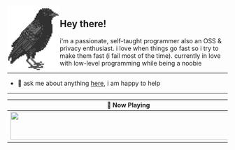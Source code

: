 <img align="left" src="assets/birb.png">

## Hey there!

i'm a passionate, self-taught programmer also an OSS & privacy enthusiast. i love when things go fast so i try to make them fast (i fail most of the time). 
currently in love with low-level programming while being a noobie

---

- 💬 ask me about anything [here](https://github.com/aunsigned/aunsigned/issues), i am happy to help

<!--START_SECTION:waka-->
<!--END_SECTION:waka-->

---

| 🎵 Now Playing                                                                                                                    |
| ------------------------------------------------------------------------------------------------------------------------------ |
| <a href="https://status.nmoo.dev/now-playing?open"><img src="https://status.nmoo.dev/now-playing" width="540" height="64"></a> |

<!---
📈 my github stats
<p align="center"> 
<img width="50%" src="https://github-readme-stats.vercel.app/api?username=aunsigned&count_private=true&include_all_commits=true&show_icons=true&theme=dracula" />

<a href="https://github.com/aunsigned">
  <img align="right" width="47%" src="https://github-readme-stats.vercel.app/api/top-langs/?username=aunsigned&theme=dracula&compact=true" />
</a>
-->
